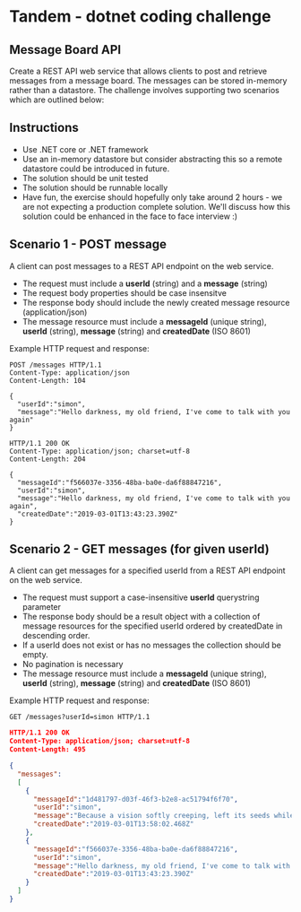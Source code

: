 Tandem - dotnet coding challenge
===============================

Message Board API
----------------

Create a REST API web service that allows clients to post and retrieve messages from a message board. The messages can be stored in-memory rather than a datastore. The challenge involves supporting two scenarios which are outlined below:

Instructions
------------

* Use .NET core or .NET framework
* Use an in-memory datastore but consider abstracting this so a remote datastore could be introduced in future.
* The solution should be unit tested
* The solution should be runnable locally
* Have fun, the exercise should hopefully only take around 2 hours - we are not expecting a production complete solution. We'll discuss how this solution could be enhanced in the face to face interview :)

Scenario 1 - POST message
---------------

A client can post messages to a REST API endpoint on the web service. 

- The request must include a **userId** (string) and a **message** (string)
- The request body properties should be case insensitve
- The response body should include the newly created message resource (application/json)
- The message resource must include a **messageId** (unique string), **userId** (string), **message** (string) and **createdDate** (ISO 8601)

Example HTTP request and response:

```
POST /messages HTTP/1.1
Content-Type: application/json
Content-Length: 104

{
  "userId":"simon",
  "message":"Hello darkness, my old friend, I've come to talk with you again"
}
```

```
HTTP/1.1 200 OK
Content-Type: application/json; charset=utf-8
Content-Length: 204

{
  "messageId":"f566037e-3356-48ba-ba0e-da6f88847216",
  "userId":"simon",
  "message":"Hello darkness, my old friend, I've come to talk with you again",
  "createdDate":"2019-03-01T13:43:23.390Z"
}
```

Scenario 2 - GET messages (for given userId)
---------------

A client can get messages for a specified userId from a REST API endpoint on the web service. 

- The request must support a case-insensitive **userId** querystring parameter
- The response body should be a result object with a collection of message resources for the specified userId ordered by createdDate in descending order.
- If a userId does not exist or has no messages the collection should be empty.
- No pagination is necessary
- The message resource must include a **messageId** (unique string), **userId** (string), **message** (string) and **createdDate** (ISO 8601)

Example HTTP request and response:

```
GET /messages?userId=simon HTTP/1.1
```

```json
HTTP/1.1 200 OK
Content-Type: application/json; charset=utf-8
Content-Length: 495

{
  "messages":
  [
    {
      "messageId":"1d481797-d03f-46f3-b2e8-ac51794f6f70",
      "userId":"simon",
      "message":"Because a vision softly creeping, left its seeds while I was sleepin",
      "createdDate":"2019-03-01T13:58:02.468Z"
    },
    {
      "messageId":"f566037e-3356-48ba-ba0e-da6f88847216",
      "userId":"simon",
      "message":"Hello darkness, my old friend, I've come to talk with you again",
      "createdDate":"2019-03-01T13:43:23.390Z"
    }
  ]
}
```
